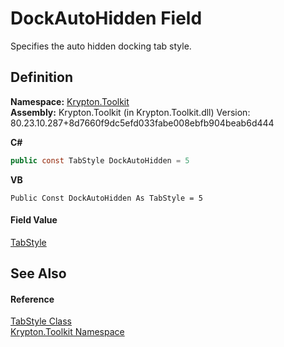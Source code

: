 # DockAutoHidden Field


Specifies the auto hidden docking tab style.



## Definition
**Namespace:** <a href="79d2eac2-21f4-54ff-7552-b20c33c30600.md">Krypton.Toolkit</a>  
**Assembly:** Krypton.Toolkit (in Krypton.Toolkit.dll) Version: 80.23.10.287+8d7660f9dc5efd033fabe008ebfb904beab6d444

**C#**
``` C#
public const TabStyle DockAutoHidden = 5
```
**VB**
``` VB
Public Const DockAutoHidden As TabStyle = 5
```



#### Field Value
<a href="3ae2f48d-a4d8-c0f3-fa53-604321e070e3.md">TabStyle</a>

## See Also


#### Reference
<a href="3ae2f48d-a4d8-c0f3-fa53-604321e070e3.md">TabStyle Class</a>  
<a href="79d2eac2-21f4-54ff-7552-b20c33c30600.md">Krypton.Toolkit Namespace</a>  
